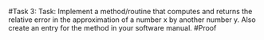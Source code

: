 #Task 3: 
 Task: Implement a method/routine that computes and returns the relative error in the approximation of a number x by another number y. Also create an entry for the method in your software manual.
#Proof
